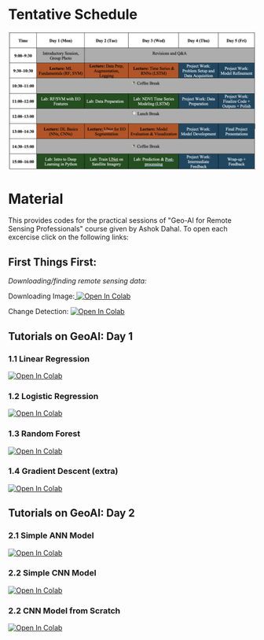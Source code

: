 # Tentative Schedule
<img src="Course Details/Content2025.png" alt="Course Content"/>

# Material
This provides codes for the practical sessions of "Geo-AI for Remote Sensing Professionals" course given by Ashok Dahal. To open each excercise click on the following links:

## First Things First:
*Downloading/finding remote sensing data:* 

Downloading Image:<a target="_blank" href="https://github.com/ashokdahal/bigdata-geoai/blob/main/bigdata-excercises/DownloadImage.ipynb">
  <img src="https://colab.research.google.com/assets/colab-badge.svg" alt="Open In Colab"/>
</a>

Change Detection:  <a target="_blank" href="https://colab.research.google.com/github/ashokdahal/GISTDA-Course/blob/master/Material/Day%201/RandomForestUCMERCED.ipynb">
  <img src="https://colab.research.google.com/assets/colab-badge.svg" alt="Open In Colab"/>
</a>

## Tutorials on GeoAI: Day 1

### 1.1 Linear Regression 
 <a target="_blank" href="https://colab.research.google.com/github/ashokdahal/GISTDA-Course/blob/master/Material/Day%201/Practice/plot_ols.ipynb">
  <img src="https://colab.research.google.com/assets/colab-badge.svg" alt="Open In Colab"/>
</a>

### 1.2 Logistic Regression 
 <a target="_blank" href="https://colab.research.google.com/github/ashokdahal/GISTDA-Course/blob/master/Material/Day%201/Practice/plot_logistic.ipynb">
  <img src="https://colab.research.google.com/assets/colab-badge.svg" alt="Open In Colab"/>
</a>

### 1.3 Random Forest
 <a target="_blank" href="https://colab.research.google.com/github/ashokdahal/GISTDA-Course/blob/master/Material/Day%201/RandomForestUCMERCED.ipynb">
  <img src="https://colab.research.google.com/assets/colab-badge.svg" alt="Open In Colab"/>
</a>

### 1.4 Gradient Descent (extra)
 <a target="_blank" href="https://colab.research.google.com/github/ashokdahal/GISTDA-Course/blob/master/Material/Day%201/Practice/plot_sgd_early_stopping.ipynb">
  <img src="https://colab.research.google.com/assets/colab-badge.svg" alt="Open In Colab"/>
</a>

## Tutorials on GeoAI: Day 2

### 2.1 Simple ANN Model
<a target="_blank" href="https://colab.research.google.com/github/ashokdahal/GISTDA-Course/blob/master/Material/Day%202/Excercise/ANN/ANNLandcover.ipynb">
  <img src="https://colab.research.google.com/assets/colab-badge.svg" alt="Open In Colab"/>
</a>


### 2.2 Simple CNN Model
<a target="_blank" href="https://colab.research.google.com/github/ashokdahal/GISTDA-Course/blob/master/Material/Day%202/Excercise/CNN/CNNLandcover.ipynb">
  <img src="https://colab.research.google.com/assets/colab-badge.svg" alt="Open In Colab"/>
</a>

### 2.2 CNN Model from Scratch
<a target="_blank" href="https://colab.research.google.com/github/ashokdahal/bigdata-geoai/blob/main/geoai-excercises/lec3/CNN.ipynb">
  <img src="https://colab.research.google.com/assets/colab-badge.svg" alt="Open In Colab"/>
</a>

<!--
### 2.1 Simple ANN Model
<a target="_blank" href="https://colab.research.google.com/github/ashokdahal/GISTDA-Course/blob/master/Material/Day%202/Excercise/ANN/ANN.ipynb">
  <img src="https://colab.research.google.com/assets/colab-badge.svg" alt="Open In Colab"/>
</a>


### 2.2 Simple CNN Model
<a target="_blank" href="https://colab.research.google.com/github/ashokdahal/GISTDA-Course/blob/master/Material/Day%202/Excercise/CNN/CNN.ipynb">
  <img src="https://colab.research.google.com/assets/colab-badge.svg" alt="Open In Colab"/>
</a>

### 3.1 Data Preparation with GEE and Python for Flood Modelling
<a target="_blank" href="https://colab.research.google.com/github/ashokdahal/GISTDA-Course/blob/master/Material/Day%203/Excercise/Data%20Preparation/DataPrepModelling.ipynb">
  <img src="https://colab.research.google.com/assets/colab-badge.svg" alt="Open In Colab"/>
</a>

### 3.2 Data Preparation for Flood Mapping
<a target="_blank" href="https://colab.research.google.com/github/ashokdahal/GISTDA-Course/blob/master/Material/Day%203/Excercise/Data%20Preparation/DataPreparationMapping.ipynb">
  <img src="https://colab.research.google.com/assets/colab-badge.svg" alt="Open In Colab"/>
</a>

### 3.3 Flood Modelling
<a target="_blank" href="https://colab.research.google.com/github/ashokdahal/GISTDA-Course/blob/master/Material/Day%203/Excercise/Model%20Building/Modelling.ipynb">
  <img src="https://colab.research.google.com/assets/colab-badge.svg" alt="Open In Colab"/>
</a>

### 3.4 Flood Mapping
<a target="_blank" href="https://colab.research.google.com/github/ashokdahal/GISTDA-Course/blob/master/Material/Day%203/Excercise/Model%20Building/Mapping.ipynb">
  <img src="https://colab.research.google.com/assets/colab-badge.svg" alt="Open In Colab"/>
</a>
--!>
